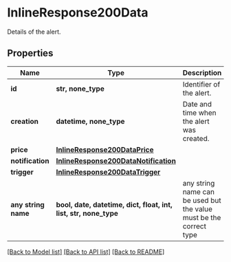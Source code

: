 # InlineResponse200Data

Details of the alert.

## Properties
Name | Type | Description | Notes
------------ | ------------- | ------------- | -------------
**id** | **str, none_type** | Identifier of the alert. | [optional] 
**creation** | **datetime, none_type** | Date and time when the alert was created. | [optional] 
**price** | [**InlineResponse200DataPrice**](InlineResponse200DataPrice.md) |  | [optional] 
**notification** | [**InlineResponse200DataNotification**](InlineResponse200DataNotification.md) |  | [optional] 
**trigger** | [**InlineResponse200DataTrigger**](InlineResponse200DataTrigger.md) |  | [optional] 
**any string name** | **bool, date, datetime, dict, float, int, list, str, none_type** | any string name can be used but the value must be the correct type | [optional]

[[Back to Model list]](../README.md#documentation-for-models) [[Back to API list]](../README.md#documentation-for-api-endpoints) [[Back to README]](../README.md)


